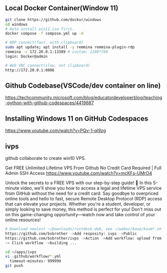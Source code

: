 ## Local Docker Container(Window 11)
```bash
git clone https://github.com/dockur/windows
cd windows
# Auto install win11.iso first.
docker compose -f compose.yml up -d

# RDP connect(fast, with clipboard)
sudo apt update; apt install -y remmina remmina-plugin-rdp
remmina -c 172.20.0.1:13389 # custom: 1280*768
login: Docker@admin

# Web VNC connect(slow, not clipboard)
http://172.20.0.1:8006
```

## Github Codebase(VSCode/dev container on line)
https://techcommunity.microsoft.com/blog/educatordeveloperblog/teaching-python-with-github-codespaces/4419687


## Installing Windows 11 on GitHub Codespaces
https://www.youtube.com/watch?v=PQv-1-qI9zg


## ivps
github collaborate to create win10 VPS.

Get FREE Unlimited Lifetime VPS From Github No Credit Card Required | Full Admin SSH Access
https://www.youtube.com/watch?v=mcKFs-UMrO4

Unlock the secrets to a FREE VPS with our step-by-step guide! 🚀 In this 5-minute video, we'll show you how to access a legal and lifetime VPS service from GitHub without the need for a credit card. Say goodbye to overpriced online tools and hello to fast, secure Remote Desktop Protocol (RDP) access that can elevate your projects. Whether you're a student, developer, or simply looking to save money, this method is perfect for you! Don't miss out on this game-changing opportunity—watch now and take control of your online resources!

```bash
# Download newlest ~/Downloads/rustdesk.deb, see ~/webos/base/kasm*.sh
https://github.com/bsbrother ->Add resposity: ivps ->Public
https://github.com/bsbrother/ivps ->Action ->Add workflow: upload from ~/Downloads/'Windows 10 - RustDesk.yml'
-> Click workflow ->building ...

cd ~/apps/ivps
vi .github/workflow/*.yml
  timeout-minutes: 999999
git push
```
